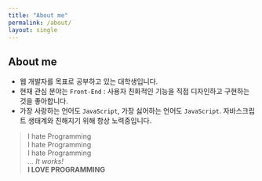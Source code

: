```yaml
---
title: "About me"
permalink: /about/
layout: single
---
```


## About me

- 웹 개발자를 목표로 공부하고 있는 대학생입니다.
- 현재 관심 분야는 `Front-End` : 사용자 친화적인 기능을 직접 디자인하고 구현하는 것을 좋아합니다.
- 가장 사랑하는 언어도 `JavaScript`, 가장 싫어하는 언어도 `JavaScript`. 자바스크립트 생태계와 친해지기 위해 항상 노력중입니다.


> I hate Programming  
> I hate Programming  
> I hate Programming  
> *... It works!*  
> **I LOVE PROGRAMMING**